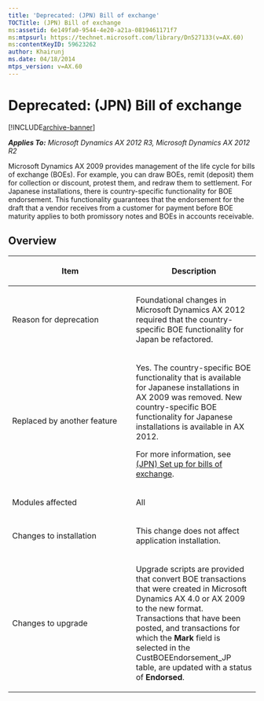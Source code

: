 ```yaml
---
title: 'Deprecated: (JPN) Bill of exchange'
TOCTitle: (JPN) Bill of exchange
ms:assetid: 6e149fa0-9544-4e20-a21a-0819461171f7
ms:mtpsurl: https://technet.microsoft.com/library/Dn527133(v=AX.60)
ms:contentKeyID: 59623262
author: Khairunj
ms.date: 04/18/2014
mtps_version: v=AX.60
---
```


# Deprecated: (JPN) Bill of exchange 


[!INCLUDE[archive-banner](includes/archive-banner.md)]


_**Applies To:** Microsoft Dynamics AX 2012 R3, Microsoft Dynamics AX 2012 R2_

Microsoft Dynamics AX 2009 provides management of the life cycle for bills of exchange (BOEs). For example, you can draw BOEs, remit (deposit) them for collection or discount, protest them, and redraw them to settlement. For Japanese installations, there is country-specific functionality for BOE endorsement. This functionality guarantees that the endorsement for the draft that a vendor receives from a customer for payment before BOE maturity applies to both promissory notes and BOEs in accounts receivable.

## Overview

<table>
<colgroup>
<col style="width: 50%" />
<col style="width: 50%" />
</colgroup>
<thead>
<tr class="header">
<th><p>Item</p></th>
<th><p>Description</p></th>
</tr>
</thead>
<tbody>
<tr class="odd">
<td><p>Reason for deprecation</p></td>
<td><p>Foundational changes in Microsoft Dynamics AX 2012 required that the country-specific BOE functionality for Japan be refactored.</p></td>
</tr>
<tr class="even">
<td><p>Replaced by another feature</p></td>
<td><p>Yes. The country-specific BOE functionality that is available for Japanese installations in AX 2009 was removed. New country-specific BOE functionality for Japanese installations is available in AX 2012.</p>
<p>For more information, see <a href="jpn-set-up-for-bills-of-exchange.md">(JPN) Set up for bills of exchange</a>.</p></td>
</tr>
<tr class="odd">
<td><p>Modules affected</p></td>
<td><p>All</p></td>
</tr>
<tr class="even">
<td><p>Changes to installation</p></td>
<td><p>This change does not affect application installation.</p></td>
</tr>
<tr class="odd">
<td><p>Changes to upgrade</p></td>
<td><p>Upgrade scripts are provided that convert BOE transactions that were created in Microsoft Dynamics AX 4.0 or AX 2009 to the new format. Transactions that have been posted, and transactions for which the <strong>Mark</strong> field is selected in the CustBOEEndorsement_JP table, are updated with a status of <strong>Endorsed</strong>.</p></td>
</tr>
</tbody>
</table>

  


